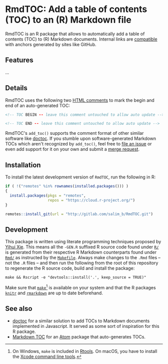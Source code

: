 # RmdTOC: Add a table of contents (TOC) to an (R) Markdown file

RmdTOC is an R package that allows to automatically add a table of contents (TOC) to (R) Markdown documents. Internal links are [compatible](vignettes/intro.html#toc-markdown_flavor) with anchors generated by sites like GitHub.

## Features

...

## Details

RmdTOC uses the following two [HTML comments](https://www.w3schools.com/TAGS/tag_comment.asp) to mark the begin and end of an auto-generated TOC:

```html
<!-- TOC BEGIN -- leave this comment untouched to allow auto update -->
```

```html
<!-- TOC END -- leave this comment untouched to allow auto update -->
```

RmdTOC's `add_toc()` supports the comment format of other similar software like [doctoc](https://github.com/thlorenz/doctoc). If you stumble upon software-generated Markdown TOCs which aren't recognized by `add_toc()`, feel free to [file an issue](http://gitlab.com/salim_b/RmdTOC/issues) or even add support for it on your own and submit a [merge request](https://gitlab.com/salim_b/RmdTOC/merge_requests).

## Installation

To install the latest development version of `RmdTOC`, run the following in R:

```r
if ( !("remotes" %in% rownames(installed.packages())) )
{
  install.packages(pkgs = "remotes",
                   repos = "https://cloud.r-project.org/")
}

remotes::install_git(url = "http://gitlab.com/salim_b/RmdTOC.git")
```

## Development

This package is written using literate programming techniques proposed by [Yihui Xie](https://yihui.name/rlp/). This means all the `-GEN.R` suffixed R source code found under [`R/`](R/) is generated from their respective R Markdown counterparts found under [`Rmd/`](Rmd/) as instructed by the [`Makefile`](Makefile). Always make changes to the `.Rmd` files – not the `.R` files – and then run the following from the root of this repository to regenerate the R source code, build and install the package:

```
make && Rscript -e "devtools::install('.', keep_source = TRUE)"
```

Make sure that [`make`](https://de.wikipedia.org/wiki/GNU_Make)[^make-windoof] is available on your system and that the R packages [`knitr`](https://cran.r-project.org/package=knitr) and [`rmarkdown`](https://cran.r-project.org/package=rmarkdown) are up to date beforehand.


[^make-windoof]: On Windows, `make` is included in [Rtools](https://cran.rstudio.com/bin/windows/Rtools/). On macOS, you have to install the [Xcode command line tools](https://stackoverflow.com/a/10301513/7196903).


## See also

- [doctoc](https://github.com/thlorenz/doctoc) for a similar solution to add TOCs to Markdown documents implemented in Javascript. It served as some sort of inspiration for this R package.
- [Markdown TOC](https://github.com/nok/markdown-toc) for an [Atom](https://atom.io/) package that auto-generates TOCs.
